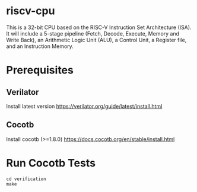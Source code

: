 # riscv-cpu
This is a 32-bit CPU based on the RISC-V Instruction Set Architecture (ISA). 
It will include a 5-stage pipeline (Fetch, Decode, Execute, Memory and Write Back), 
an Arithmetic Logic Unit (ALU), a Control Unit, a Register file, and an Instruction Memory. 

# Prerequisites
## Verilator
Install latest version
https://verilator.org/guide/latest/install.html

## Cocotb
Install cocotb (>=1.8.0)
https://docs.cocotb.org/en/stable/install.html

# Run Cocotb Tests
```
cd verification
make
```
